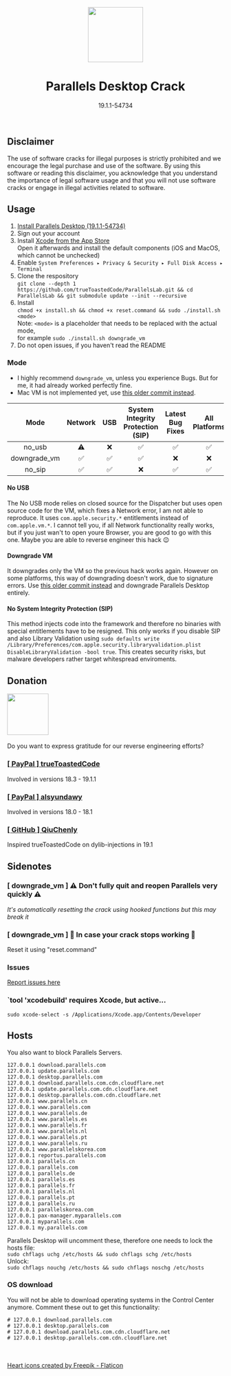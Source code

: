 <div align="center">
   <img src="https://github.com/trueToastedCode/ParallelsLab/assets/44642574/e05554fe-b335-42dc-87d6-7a3780916706" width=128 height=128>
   <h1>Parallels Desktop Crack</h1>
   <div>19.1.1-54734</div>
</div><br><br>

## Disclaimer
The use of software cracks for illegal purposes is strictly prohibited and we encourage the legal purchase and use of the software. By using this software or reading this disclaimer, you acknowledge that you understand the importance of legal software usage and that you will not use software cracks or engage in illegal activities related to software.

## Usage
1. [Install Parallels Desktop (19.1.1-54734)](https://download.parallels.com/desktop/v19/19.1.1-54734/ParallelsDesktop-19.1.1-54734.dmg)<br>
2. Sign out your account
3. Install [Xcode from the App Store](https://apps.apple.com/us/app/xcode/id497799835?mt=12)<br>
   Open it afterwards and install the default components (iOS and MacOS, which cannot be unchecked)
4. Enable `System Preferences ▸ Privacy & Security ▸ Full Disk Access ▸ Terminal`
5. Clone the respository<br>
   `git clone --depth 1 https://github.com/trueToastedCode/ParallelsLab.git && cd ParallelsLab && git submodule update --init --recursive`
6. Install<br>
   `chmod +x install.sh && chmod +x reset.command && sudo ./install.sh <mode>`<br>
   Note: `<mode>` is a placeholder that needs to be replaced with the actual mode,<br>
   for example `sudo ./install.sh downgrade_vm`<br>
7. Do not open issues, if you haven't read the README

### Mode
- I highly recommend `downgrade_vm`, unless you experience Bugs. But for me, it had already worked perfectly fine.<br>
- Mac VM is not implemented yet, use [this older commit instead](https://github.com/trueToastedCode/ParallelsLab/tree/5525d1faf934a27d0adf8a7e96a4ef2e9a240001).

|Mode|Network|USB|System Integrity Protection (SIP)|Latest Bug Fixes|All Platforms|No additional launcher|Mac VM|
|:-:|:-:|:-:|:-:|:-:|:-:|:-:|:-:|
|no_usb|⚠️|❌|✅|✅|✅|✅|❌|
|downgrade_vm|✅|✅|✅|❌|❌|✅|❌|
|no_sip|✅|✅|❌|✅|✅|✅|❌|

#### No USB
The No USB mode relies on closed source for the Dispatcher but uses open source code for the VM, which fixes a Network error, I am not able to reproduce. It uses `com.apple.security.*` entitlements instead of `com.apple.vm.*`. I cannot tell you, if all Network functionality really works, but if you just wan't to open youre Browser, you are good to go with this one. Maybe you are able to reverse engineer this hack 😉

#### Downgrade VM
It downgrades only the VM so the previous hack works again. However on some platforms, this way of downgrading doesn't work, due to signature errors. Use [this older commit instead](https://github.com/trueToastedCode/ParallelsLab/tree/5525d1faf934a27d0adf8a7e96a4ef2e9a240001) and downgrade Parallels Desktop entirely.

#### No System Integrity Protection (SIP)
This method injects code into the framework and therefore no binaries with special entitlements have to be resigned. This only works if you disable SIP and also Library Validation using  `sudo defaults write /Library/Preferences/com.apple.security.libraryvalidation.plist DisableLibraryValidation -bool true`. This creates security risks, but malware developers rather target whitespread enviroments.

## Donation
<img src="https://github.com/trueToastedCode/ParallelsLab/assets/44642574/8a7a724b-4fed-4f68-8660-e475587d34fd" width=96><br><br>
Do you want to express gratitude for our reverse engineering efforts?

### [[ PayPal ] trueToastedCode](paypal.me/Lennard478)
Involved in versions 18.3 - 19.1.1

### [[ PayPal ] alsyundawy](https://paypal.me/alsyundawy)
Involved in versions 18.0 - 18.1

### [[ GitHub ] QiuChenly](https://github.com/QiuChenly)
Inspired trueToastedCode on dylib-injections in 19.1

## Sidenotes
### [ downgrade_vm ] ⚠ Don't fully quit and reopen Parallels very quickly ⚠
*It's automatically resetting the crack using hooked functions but this may break it*

### [ downgrade_vm ] 🔧 In case your crack stops working 🔧
Reset it using \"reset.command\"

### Issues
[Report issues here](https://github.com/trueToastedCode/ParallelsLab/issues)

### `tool 'xcodebuild' requires Xcode, but active...
`sudo xcode-select -s /Applications/Xcode.app/Contents/Developer`

## Hosts
You also want to block Parallels Servers.
```
127.0.0.1 download.parallels.com
127.0.0.1 update.parallels.com
127.0.0.1 desktop.parallels.com
127.0.0.1 download.parallels.com.cdn.cloudflare.net
127.0.0.1 update.parallels.com.cdn.cloudflare.net
127.0.0.1 desktop.parallels.com.cdn.cloudflare.net
127.0.0.1 www.parallels.cn
127.0.0.1 www.parallels.com
127.0.0.1 www.parallels.de
127.0.0.1 www.parallels.es
127.0.0.1 www.parallels.fr
127.0.0.1 www.parallels.nl
127.0.0.1 www.parallels.pt
127.0.0.1 www.parallels.ru
127.0.0.1 www.parallelskorea.com
127.0.0.1 reportus.parallels.com
127.0.0.1 parallels.cn
127.0.0.1 parallels.com
127.0.0.1 parallels.de
127.0.0.1 parallels.es
127.0.0.1 parallels.fr
127.0.0.1 parallels.nl
127.0.0.1 parallels.pt
127.0.0.1 parallels.ru
127.0.0.1 parallelskorea.com
127.0.0.1 pax-manager.myparallels.com
127.0.0.1 myparallels.com
127.0.0.1 my.parallels.com
```
Parallels Desktop will uncomment these, therefore one needs to lock the hosts file:<br>
`sudo chflags uchg /etc/hosts && sudo chflags schg /etc/hosts`<br>
Unlock:<br>
`sudo chflags nouchg /etc/hosts && sudo chflags noschg /etc/hosts`
### OS download
You will not be able to download operating systems in the Control Center anymore. Comment these out to get this functionality:
```
# 127.0.0.1 download.parallels.com
# 127.0.0.1 desktop.parallels.com
# 127.0.0.1 download.parallels.com.cdn.cloudflare.net
# 127.0.0.1 desktop.parallels.com.cdn.cloudflare.net
```
<br><br>
<a href="https://www.flaticon.com/free-icons/heart" title="heart icons">Heart icons created by Freepik - Flaticon</a>
